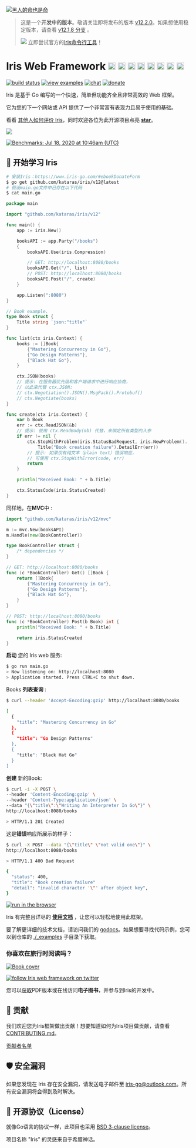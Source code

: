 [![黑人的命也是命](https://iris-go.com/images/blacklivesmatter_banner.png)](https://support.eji.org/give/153413/#!/donation/checkout)

<!-- # News -->

> 这是一个**开发中的版本**。敬请关注即将发布的版本 [v12.2.0](HISTORY.md#Next)。如果想使用稳定版本，请查看 [v12.1.8 分支](https://github.com/kataras/iris/tree/v12.1.8) 。
>
> ![](https://iris-go.com/images/cli.png) 立即尝试官方的[Iris命令行工具](https://github.com/kataras/iris-cli)！

<!-- ![](https://iris-go.com/images/release.png) Iris version **12.1.8** has been [released](HISTORY.md#su-16-february-2020--v1218)! -->

# Iris Web Framework <a href="README_GR.md"><img width="20px" src="https://iris-go.com/images/flag-greece.svg" /></a> <a href="README_FR.md"><img width="20px" src="https://iris-go.com/images/flag-france.svg" /></a> <a href="README_ZH.md"><img width="20px" src="https://iris-go.com/images/flag-china.svg" /></a> <a href="README_ES.md"><img width="20px" src="https://iris-go.com/images/flag-spain.png" /></a> <a href="README_FA.md"><img width="20px" src="https://iris-go.com/images/flag-iran.svg" /></a> <a href="README_RU.md"><img width="20px" src="https://iris-go.com/images/flag-russia.svg" /></a> <a href="README_KO.md"><img width="20px" src="https://iris-go.com/images/flag-south-korea.svg?v=12" /></a> <a href="README_JA.md"><img width="20px" height="20px" src="https://iris-go.com/images/flag-japan.svg" /></a>

[![build status](https://img.shields.io/github/actions/workflow/status/kataras/iris/ci.yml?branch=main&style=for-the-badge)](https://github.com/kataras/iris/actions/workflows/ci.yml) [![view examples](https://img.shields.io/badge/examples%20-253-a83adf.svg?style=for-the-badge&logo=go)](https://github.com/kataras/iris/tree/main/_examples) [![chat](https://img.shields.io/gitter/room/iris_go/community.svg?color=cc2b5e&logo=gitter&style=for-the-badge)](https://gitter.im/iris_go/community) <!--[![FOSSA Status](https://img.shields.io/badge/LICENSE%20SCAN-PASSING❤️-CD2956?style=for-the-badge&logo=fossa)](https://app.fossa.io/projects/git%2Bgithub.com%2Fkataras%2Firis?ref=badge_shield)--> [![donate](https://img.shields.io/badge/support-Iris-blue.svg?style=for-the-badge&logo=paypal)](https://iris-go.com/donate) <!--[![report card](https://img.shields.io/badge/report%20card-a%2B-ff3333.svg?style=for-the-badge)](https://goreportcard.com/report/github.com/kataras/iris)--><!--[![godocs](https://img.shields.io/badge/go-%20docs-488AC7.svg?style=for-the-badge)](https://pkg.go.dev/github.com/kataras/iris/v12@v12.2.8)--> <!-- [![release](https://img.shields.io/badge/release%20-v12.0-0077b3.svg?style=for-the-badge)](https://github.com/kataras/iris/releases) -->

<!-- <a href="https://iris-go.com"> <img align="right" src="https://iris-go.com/images/logo-w169.png"></a> -->

Iris 是基于 Go 编写的一个快速，简单但功能齐全且非常高效的 Web 框架。 

它为您的下一个网站或 API 提供了一个非常富有表现力且易于使用的基础。

看看 [其他人如何评价 Iris](https://iris-go.com/testimonials/)，同时欢迎各位为此开源项目点亮 **[star](https://github.com/kataras/iris/stargazers)**。

[![](https://iris-go.com/images/reviews.gif)](https://iris-go.com/testimonials/)

[![Benchmarks: Jul 18, 2020 at 10:46am (UTC)](https://iris-go.com/images/benchmarks.svg)](https://github.com/kataras/server-benchmarks)

## 📖 开始学习 Iris

```sh
# 安装Iris：https://www.iris-go.com/#ebookDonateForm
$ go get github.com/kataras/iris/v12@latest
# 假设main.go文件中已存在以下代码
$ cat main.go
```

```go
package main

import "github.com/kataras/iris/v12"

func main() {
	app := iris.New()

	booksAPI := app.Party("/books")
	{
		booksAPI.Use(iris.Compression)

		// GET: http://localhost:8080/books
		booksAPI.Get("/", list)
		// POST: http://localhost:8080/books
		booksAPI.Post("/", create)
	}

	app.Listen(":8080")
}

// Book example.
type Book struct {
	Title string `json:"title"`
}

func list(ctx iris.Context) {
	books := []Book{
		{"Mastering Concurrency in Go"},
		{"Go Design Patterns"},
		{"Black Hat Go"},
	}

	ctx.JSON(books)
	// 提示: 在服务器优先级和客户端请求中进行响应协商，
	// 以此来代替 ctx.JSON:
	// ctx.Negotiation().JSON().MsgPack().Protobuf()
	// ctx.Negotiate(books)
}

func create(ctx iris.Context) {
	var b Book
	err := ctx.ReadJSON(&b)
	// 提示: 使用 ctx.ReadBody(&b) 代替，来绑定所有类型的入参
	if err != nil {
		ctx.StopWithProblem(iris.StatusBadRequest, iris.NewProblem().
			Title("Book creation failure").DetailErr(err))
		// 提示: 如果仅有纯文本（plain text）错误响应，
        // 可使用 ctx.StopWithError(code, err) 
		return
	}

	println("Received Book: " + b.Title)

	ctx.StatusCode(iris.StatusCreated)
}
```

同样地，在**MVC**中 :

```go
import "github.com/kataras/iris/v12/mvc"
```

```go
m := mvc.New(booksAPI)
m.Handle(new(BookController))
```

```go
type BookController struct {
	/* dependencies */
}

// GET: http://localhost:8080/books
func (c *BookController) Get() []Book {
	return []Book{
		{"Mastering Concurrency in Go"},
		{"Go Design Patterns"},
		{"Black Hat Go"},
	}
}

// POST: http://localhost:8080/books
func (c *BookController) Post(b Book) int {
	println("Received Book: " + b.Title)

	return iris.StatusCreated
}
```

**启动** 您的 Iris web 服务:

```sh
$ go run main.go
> Now listening on: http://localhost:8080
> Application started. Press CTRL+C to shut down.
```

Books **列表查询** :

```sh
$ curl --header 'Accept-Encoding:gzip' http://localhost:8080/books

[
  {
    "title": "Mastering Concurrency in Go"
  },
  {
    "title": "Go Design Patterns"
  },
  {
    "title": "Black Hat Go"
  }
]
```

**创建** 新的Book:

```sh
$ curl -i -X POST \
--header 'Content-Encoding:gzip' \
--header 'Content-Type:application/json' \
--data "{\"title\":\"Writing An Interpreter In Go\"}" \
http://localhost:8080/books

> HTTP/1.1 201 Created
```

这是**错误**响应所展示的样子：

```sh
$ curl -X POST --data "{\"title\" \"not valid one\"}" \
http://localhost:8080/books

> HTTP/1.1 400 Bad Request

{
  "status": 400,
  "title": "Book creation failure"
  "detail": "invalid character '\"' after object key",
}
```

</details>

[![run in the browser](https://img.shields.io/badge/Run-in%20the%20Browser-348798.svg?style=for-the-badge&logo=repl.it)](https://replit.com/@kataras/Iris-Hello-World-v1220?v=1)

Iris 有完整且详尽的 **[使用文档](https://www.iris-go.com/#ebookDonateForm)** ，让您可以轻松地使用此框架。

<!-- ![](https://media.giphy.com/media/Ur8iqy9FQfmPuyQpgy/giphy.gif) -->

要了解更详细的技术文档，请访问我们的 [godocs](https://pkg.go.dev/github.com/kataras/iris/v12@main)。如果想要寻找代码示例，您可以到仓库的 [./_examples](_examples) 子目录下获取。

### 你喜欢在旅行时阅读吗？

<a href="https://iris-go.com/#book"> <img alt="Book cover" src="https://iris-go.com/images/iris-book-cover-sm.jpg?v=12" /> </a>

[![follow Iris web framework on twitter](https://img.shields.io/twitter/follow/iris_framework?color=ee7506&logoColor=ee7506&style=for-the-badge)](https://twitter.com/intent/follow?screen_name=iris_framework)

您可以[获取](https://www.iris-go.com/#ebookDonateForm)PDF版本或在线访问**电子图书**，并参与到Iris的开发中。

## 🙌 贡献

我们欢迎您为Iris框架做出贡献！想要知道如何为Iris项目做贡献，请查看[CONTRIBUTING.md](CONTRIBUTING.md)。

[贡献者名单](https://github.com/kataras/iris/graphs/contributors)

## 🛡 安全漏洞

如果您发现在 Iris 存在安全漏洞，请发送电子邮件至 [iris-go@outlook.com](mailto:iris-go@outlook.com)。所有安全漏洞将会得到及时解决。

## 📝 开源协议（License）

就像Go语言的协议一样，此项目也采用 [BSD 3-clause license](LICENSE)。

项目名称 "Iris" 的灵感来自于希腊神话。

<!-- ## Stargazers over time

[![Stargazers over time](https://starchart.cc/kataras/iris.svg)](https://starchart.cc/kataras/iris) -->
